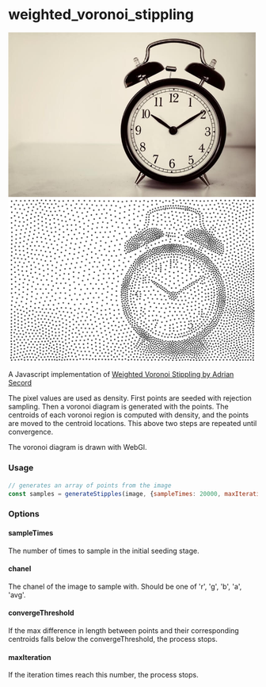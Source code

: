 # weighted_voronoi_stippling

<img src="https://github.com/clara-kang/weighted_voronoi_stippling/blob/master/pictures/clock.jpg" width="500">
<img src="https://github.com/clara-kang/weighted_voronoi_stippling/blob/master/pictures/clock_stipple.PNG" width="500">

A Javascript implementation of [Weighted Voronoi Stippling by Adrian Secord](https://www.cs.ubc.ca/labs/imager/tr/2002/secord2002b/secord.2002b.pdf)

The pixel values are used as density.
First points are seeded with rejection sampling.
Then a voronoi diagram is generated with the points.
The centroids of each voronoi region is computed with density, and the points are moved to the centroid locations.
This above two steps are repeated until convergence.

The voronoi diagram is drawn with WebGl.


### Usage
```js
// generates an array of points from the image
const samples = generateStipples(image, {sampleTimes: 20000, maxIteration: 20, convergeThreshold: 0.2});
```

### Options
#### sampleTimes
The number of times to sample in the initial seeding stage.

#### chanel
The chanel of the image to sample with. Should be one of 'r', 'g', 'b', 'a', 'avg'.

#### convergeThreshold
If the max difference in length between points and their corresponding centroids falls below the convergeThreshold, the process stops.

#### maxIteration
If the iteration times reach this number, the process stops.
